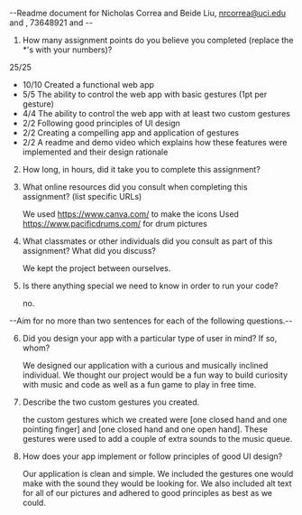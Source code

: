 --Readme document for Nicholas Correa and Beide Liu, nrcorrea@uci.edu and , 73648921 and --

1. How many assignment points do you believe you completed (replace the \*'s with your numbers)?

25/25

- 10/10 Created a functional web app
- 5/5 The ability to control the web app with basic gestures (1pt per gesture)
- 4/4 The ability to control the web app with at least two custom gestures
- 2/2 Following good principles of UI design
- 2/2 Creating a compelling app and application of gestures
- 2/2 A readme and demo video which explains how these features were implemented and their design rationale

2. How long, in hours, did it take you to complete this assignment?

3. What online resources did you consult when completing this assignment? (list specific URLs)

   We used https://www.canva.com/ to make the icons
   Used https://www.pacificdrums.com/ for drum pictures

4. What classmates or other individuals did you consult as part of this assignment? What did you discuss?

   We kept the project between ourselves.

5. Is there anything special we need to know in order to run your code?

   no.

--Aim for no more than two sentences for each of the following questions.--

6. Did you design your app with a particular type of user in mind? If so, whom?

   We designed our application with a curious and musically inclined individual.
   We thought our project would be a fun way to build curiosity with music and code as well as a fun game to play in free time.

7. Describe the two custom gestures you created.

   the custom gestures which we created were [one closed hand and one pointing finger] and [one closed hand and one open hand].
   These gestures were used to add a couple of extra sounds to the music queue.

8. How does your app implement or follow principles of good UI design?

   Our application is clean and simple. We included the gestures one would make with the sound they would be looking for.
   We also included alt text for all of our pictures and adhered to good principles as best as we could.
